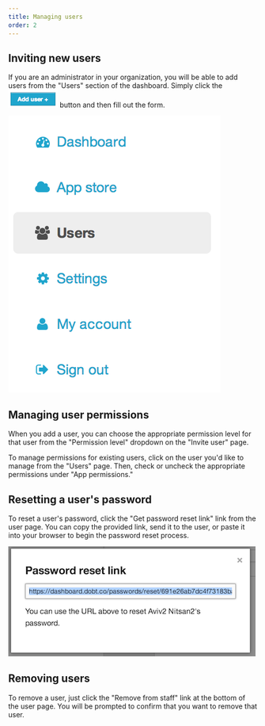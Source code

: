```yaml
---
title: Managing users
order: 2
---
```


## Inviting new users

If you are an administrator in your organization, you will be able to add users from the "Users" section of the dashboard. Simply click the ![add user](../images/add_user.png) button and then fill out the form.

![users](../images/users.png)

## Managing user permissions

When you add a user, you can choose the appropriate permission level for that user from the "Permission level" dropdown on the "Invite user" page.

To manage permissions for existing users, click on the user you'd like to manage from the "Users" page. Then, check or uncheck the appropriate permissions under "App permissions."

## Resetting a user's password

To reset a user's password, click the "Get password reset link" link from the user page. You can copy the provided link, send it to the user, or paste it into your browser to begin the password reset process.

![reset password](../images/reset_password.png)

## Removing users

To remove a user, just click the "Remove from staff" link at the bottom of the user page. You will be prompted to confirm that you want to remove that user.
